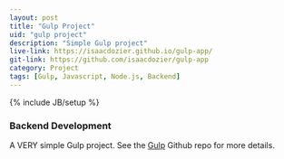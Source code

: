 ```yaml
---
layout: post
title: "Gulp Project"
uid: "gulp project"
description: "Simple Gulp project"
live-link: https://isaacdozier.github.io/gulp-app/
git-link: https://github.com/isaacdozier/gulp-app
category: Project
tags: [Gulp, Javascript, Node.js, Backend]
---
```

{% include JB/setup %}

### Backend Development

A VERY simple Gulp project. 
See the [Gulp](https://github.com/gulpjs/gulp) Github repo for more details.